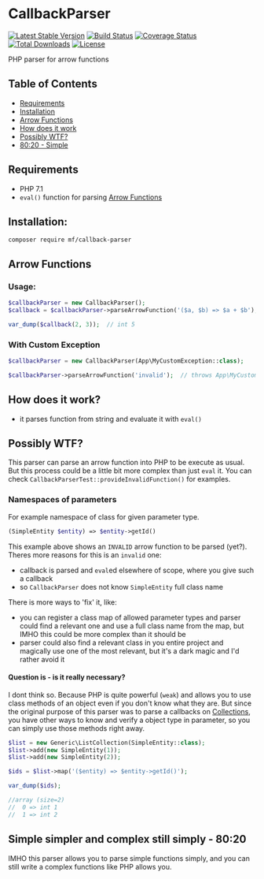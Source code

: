 CallbackParser
==============

[![Latest Stable Version](https://img.shields.io/packagist/v/mf/callback-parser.svg)](https://packagist.org/packages/mf/callback-parser)
[![Build Status](https://travis-ci.org/MortalFlesh/CallbackParser.svg?branch=master)](https://travis-ci.org/MortalFlesh/CallbackParser)
[![Coverage Status](https://coveralls.io/repos/github/MortalFlesh/CallbackParser/badge.svg?branch=master)](https://coveralls.io/github/MortalFlesh/CallbackParser?branch=master)
[![Total Downloads](https://img.shields.io/packagist/dt/mf/callback-parser.svg)](https://packagist.org/packages/mf/callback-parser)
[![License](https://img.shields.io/packagist/l/mf/callback-parser.svg)](https://packagist.org/packages/mf/callback-parser)

PHP parser for arrow functions

## Table of Contents
- [Requirements](#requirements)
- [Installation](#installation)
- [Arrow Functions](#arrow-functions)
- [How does it work](#how-does-it-work)
- [Possibly WTF?](#wtf)
- [80:20 - Simple](#80-20)

## <a name="requirements"></a>Requirements
- PHP 7.1
- `eval()` function for parsing [Arrow Functions](#arrow-functions)


## <a name="installation"></a>Installation:
```
composer require mf/callback-parser
```


## <a name="arrow-functions"></a>Arrow Functions

### Usage:
```php
$callbackParser = new CallbackParser();
$callback = $callbackParser->parseArrowFunction('($a, $b) => $a + $b');

var_dump($callback(2, 3));  // int 5
```

### With Custom Exception
```php
$callbackParser = new CallbackParser(App\MyCustomException::class);

$callbackParser->parseArrowFunction('invalid');  // throws App\MyCustomException
```


## <a name="how-does-it-work"></a>How does it work?
- it parses function from string and evaluate it with `eval()`


## <a name="wtf"></a>Possibly WTF?
This parser can parse an arrow function into PHP to be execute as usual. 
But this process could be a little bit more complex than just `eval` it.
You can check `CallbackParserTest::provideInvalidFunction()` for examples.

### Namespaces of parameters
For example namespace of class for given parameter type.
```php
(SimpleEntity $entity) => $entity->getId()
```
This example above shows an `INVALID` arrow function to be parsed (yet?).
Theres more reasons for this is an `invalid` one:
- callback is parsed and `eval`ed elsewhere of scope, where you give such a callback
- so `CallbackParser` does not know `SimpleEntity` full class name

There is more ways to 'fix' it, like:
- you can register a class map of allowed parameter types and parser could find a relevant one and
 use a full class name from the map, but IMHO this could be more complex than it should be
- parser could also find a relevant class in you entire project and magically use one of the most relevant, 
but it's a dark magic and I'd rather avoid it

#### Question is - is it really necessary?
I dont think so. Because PHP is quite powerful (`weak`) and allows you
to use class methods of an object even if you don't know what they are.
But since the original purpose of this parser was to parse a callbacks on [Collections](https://github.com/MortalFlesh/MFCollectionsPHP),
you have other ways to know and verify a object type in parameter, so you can simply use those methods right away.

```php
$list = new Generic\ListCollection(SimpleEntity::class);
$list->add(new SimpleEntity(1));
$list->add(new SimpleEntity(2));

$ids = $list->map('($entity) => $entity->getId()');

var_dump($ids);

//array (size=2)
//  0 => int 1
//  1 => int 2
```

## <a name="80-20"></a>Simple simpler and complex still simply - 80:20
IMHO this parser allows you to parse simple functions simply, and you can still write a complex functions like PHP allows you.
